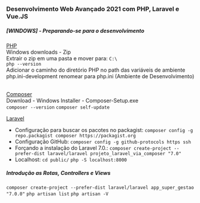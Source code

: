 ### Desenvolvimento Web Avançado 2021 com PHP, Laravel e Vue.JS

##### [WINDOWS] - Preparando-se para o desenvolvimento
[PHP](https://www.php.net/downloads) <br>
Windows downloads - Zip <br>
Extrair o zip em uma pasta e mover para: ```C:\``` <br>
```php --version``` <br>
Adicionar o caminho do diretório PHP no path das variáveis de ambiente<br>
php.ini-development renomear para php.ini (Ambiente de Desenvolvimento)<br><br>

[Composer](https://getcomposer.org/) <br>
Download - Windows Installer - Composer-Setup.exe <br>
```composer --version``` 
```composer self-update```

[Laravel](https://laravel.com) <br>
- Configuração para buscar os pacotes no packagist:
```composer config -g repo.packagist composer https://packagist.org```
- Configuração GitHub:
```composer config -g github-protocols https ssh```
- Forçando a instalação do Laravel 7.0.:
```composer create-project --prefer-dist laravel/laravel projeto_laravel_via_composer "7.0"```
- Localhost:
```cd public/```
```php -S localhost:8000```

##### Introdução as Rotas, Controllers e Views
```composer create-project --prefer-dist laravel/laravel app_super_gestao "7.0.0"```
```php artisan list```
```php artisan -V```
